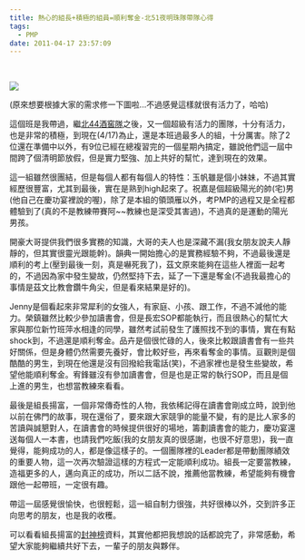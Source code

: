 ```yaml
---
title: 熱心的組長+積極的組員=順利奪金-北51夜明珠隊帶隊心得
tags:
  - PMP
date: 2011-04-17 23:57:09
---
```


&nbsp;

![](http://e.blog.xuite.net/e/2/3/2/11844378/blog_1638788/txt/44216546/0.jpg)

(原來想要根據大家的需求修一下圖啦...不過感覺這樣就很有活力了，哈哈)

這個班是我帶過，繼[北44酒窖隊](http://blog.xuite.net/retsamsu/diary/38663674)之後，又一個超級有活力的團隊，十分有活力，也是非常的積極，到現在(4/17)為止，還是本班過最多人的組，十分厲害。除了2位還在準備中以外，有9位已經在總複習完的一個星期內搞定，雖說他們這一屆中間跨了個清明節放假，但是實力堅強、加上共好的幫忙，達到現在的效果。

這一組雖然很團結，但是每個人都有每個人的特性：玉帆雖是個小妹妹，不過其實經歷很豐富，尤其到最後，實在是熟到high起來了。祝嘉是個超級陽光的帥(宅)男(他自己在慶功宴裡說的喔)，除了是本組的領頭雁以外，考PMP的過程又是全程都體驗到了(真的不是教練帶賽阿~~教練也是深受其害過)，不過真的是運動的陽光男孩。

開豪大哥提供我們很多實務的知識，大哥的夫人也是深藏不漏(我女朋友說夫人靜靜的，但其實很靈光跟能幹)。韻典一開始擔心的是實務經驗不夠，不過最後還是順利的考上(壓到最後一刻，真是嚇死我了)，茲文原來能夠在這些人裡面一起考的，不過因為家中發生變故，仍然堅持下去，延了一下還是奪金(不過我最擔心的事情是茲文比教會鑽牛角尖，但是看來結果是好的)。

Jenny是個看起來非常犀利的女強人，有家庭、小孩、跟工作，不過不減他的能力。榮鎮雖然比較少參加讀書會，但是長宏SOP都能執行，而且很熱心的幫忙大家與那位新竹班萍水相逢的同學，雖然考試前發生了護照找不到的事情，實在有點shock到，不過還是順利奪金。品卉是個很忙碌的人，後來比較跟讀書會有一些共好關係，但是身體仍然需要先養好，會比較好些，再來看奪金的事情。亘觀則是個酷酷的男生，到現在他還是沒有回撥給我電話(笑)，不過家裡也是發生些變故，希望他能順利奪金。宥鋒雖沒有參加讀書會，但是也是正常的執行SOP，而且是個上進的男生，也想當教練來看看。

最後是組長揚富，一個非常傳奇性的人物，我依稀記得在讀書會剛成立時，說到他以前在佛門的故事，現在還俗了，要來跟大家競爭的能量不變，有的是比人家多的苦讀與誠懇對人，在讀書會的時候提供很好的場地，籌劃讀書會的能力，慶功宴還送每個人一本書，也請我們吃飯(我的女朋友真的很感謝，也很不好意思)，我一直覺得，能夠成功的人，都是像這樣子的。一個團隊裡的Leader都是帶動團隊績效的重要人物，這一次再次驗證這樣的方程式一定能順利成功。組長一定要當教練，造福更多的人，邁向真正的成功，所以二話不說，推薦他當教練，希望能夠有機會跟他一起帶班，一定很有趣。

帶這一屆感覺很愉快，也很輕鬆，這一組自制力很強，共好很棒以外，交到許多正向思考的朋友，也是我的收穫。

可以看看組長揚富的[封神榜](http://www.pm-abc.com.tw/detail_scholarship.asp?M_id=87565&amp;CLAid=C20101005288&amp;category=1)資料，其實他都把我想說的話都說完了，非常感動，希望大家能夠繼續共好下去，一輩子的朋友與夥伴。